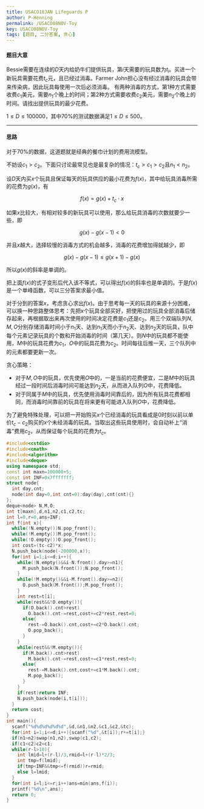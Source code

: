 ```yaml
---
title: USACO18JAN Lifeguards P
author: P-Henning
permalink: /USACO08NOV-Toy
key: USACO08NOV-Toy
tags: [题目, 二分答案, 贪心]
---
```


#### 题目大意

Bessie需要在连续的$D$天内给奶牛们提供玩具，第$i$天需要的玩具数为$t_i$。买进一个新玩具需要花费$t_c$元，且已经过消毒。Farmer John担心没有经过消毒的玩具会带来传染病，因此玩具每使用一次后必须消毒。 有两种消毒的方式，第1种方式需要收费$c_1$美元，需要$n_1$个晚上的时间；第2种方式需要收费$c_2$美元，需要$n_2$个晚上的时间。请找出提供玩具的最少花费。

$1\leqslant D\leqslant 100000$，其中$70\%$的测试数据满足$1\leqslant D \leqslant 500$。

<!--more-->

---

#### 思路

对于$70\%$的数据，这道题就是经典的餐巾计划的费用流模型。

不妨设$c_1>c_2$。下面只讨论最常见也是最复杂的情况：$t_c>c_1>c_2$且$n_1<n_2$。

设$D$天内买$x$个玩具且保证每天的玩具供应的最小花费为$f(x)$，其中给玩具消毒所需的花费为$g(x)$，有

$$f(x)=g(x)+t_c\cdot x$$

如果$x$比较大，有相对较多的新玩具可以使用，那么给玩具消毒的次数就要少一些，即

$$g(x)-g(x-1)<0$$

并且$x$越大，选择较慢的消毒方式的机会越多，消毒的花费增加得就越少，即

$$g(x)-g(x-1)\leqslant g(x+1)-g(x)$$

所以$g(x)$的斜率是单调的。

把上面$f(x)$的式子变形后代入该不等式，可以得出$f(x)$的斜率也是单调的。于是$f(x)$是一个单峰函数，可以三分答案求最小值。

对于分到的答案$x$，考虑贪心求出$f(x)$。由于思考每一天的玩具的来源十分困难，可以换一种思路整体思考：先把$x$个玩具全部买好，把使用过的玩具全部消毒后储存起来，再根据取出来再次使用的时间决定花费是$c_1$还是$c_2$。用三个双端队列$N,M,O$分别存储消毒时间小于$n_1$天、达到$n_1$天而小于$n_2$天、达到$n_2$天的玩具，队中每个元素记录玩具的个数和开始消毒的时间（第几天）。则$N$中的玩具都不能使用，$M$中的玩具花费为$c_1$，$O$中的玩具花费为$c_2$。时间每往后推一天，三个队列中的元素都要更新一次。

贪心策略：

- 对于$M,O$中的玩具，优先使用$O$中的，一是当前的花费便宜，二是$M$中的玩具经过一段时间后消毒时间可能达到$n_2$天，从而进入队列$O$中，花费降低。
- 对于同属于$M$中的玩具，优先使用消毒时间靠后的，因为所有玩具花费都相同，而消毒时间靠前的玩具在将来更有可能进入队列$O$中，花费降低。

为了避免特殊处理，可以把一开始购买$x$个已经消毒的玩具看成是$0$时刻以前以单价$t_c-c_2$购买的$x$个未经消毒的玩具。当取出这些玩具使用时，会自动补上“消毒”费用$c_2$，从而保证每个玩具的花费为$t_c$。

```cpp
#include<cstdio>
#include<cmath>
#include<algorithm>
#include<deque>
using namespace std;
const int maxn=100000+5;
const int INF=0x7fffffff;
struct node{
  int day,cnt;
  node(int day=0,int cnt=0):day(day),cnt(cnt){}
};
deque<node> N,M,O;
int t[maxn],d,n1,n2,c1,c2,tc;
int l=0,r=0,ans=INF;
int f(int x){
  while(!N.empty())N.pop_front();
  while(!M.empty())M.pop_front();
  while(!O.empty())O.pop_front();
  int cost=(tc-c2)*x;
  N.push_back(node(-200000,x));
  for(int i=1;i<=d;i++){
    while(!N.empty()&&i-N.front().day>=n1){
      M.push_back(N.front());N.pop_front();
    }
    while(!M.empty()&&i-M.front().day>=n2){
      O.push_back(M.front());M.pop_front();
    }
    int rest=t[i];
    while(rest&&!O.empty()){
      if(O.back().cnt>rest)
        O.back().cnt-=rest,cost+=c2*rest,rest=0;
      else{
        rest-=O.back().cnt,cost+=c2*O.back().cnt;
        O.pop_back();
      }
    }
    while(rest&&!M.empty()){
      if(M.back().cnt>rest)
        M.back().cnt-=rest,cost+=c1*rest,rest=0;
      else{
        rest-=M.back().cnt,cost+=c1*M.back().cnt;
        M.pop_back();
      }
    }
    if(rest)return INF;
    N.push_back(node(i,t[i]));
  }
  return cost;
}
int main(){
  scanf("%d%d%d%d%d%d",&d,&n1,&n2,&c1,&c2,&tc);
  for(int i=1;i<=d;i++){scanf("%d",&t[i]);r+=t[i];}
  if(n1>n2)swap(n1,n2),swap(c1,c2);
  if(c1<c2)c2=c1;
  while(r-l>10){
    int lmid=l+(r-l)/3,rmid=l+(r-l)*2/3;
    int tmp=f(lmid);
    if(tmp<INF&&tmp<=f(rmid))r=rmid;
    else l=lmid;
  }
  for(int i=l;i<=r;i++)ans=min(ans,f(i));
  printf("%d\n",ans);
  return 0;
}
```
